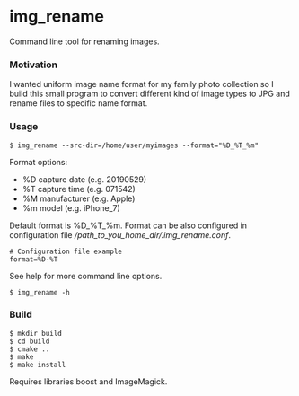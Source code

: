 # img_rename

Command line tool for renaming images.

### Motivation

I wanted uniform image name format for my family photo collection so I build this small program to convert different kind of image types to JPG and rename files to specific name format.

### Usage

```shell script
$ img_rename --src-dir=/home/user/myimages --format="%D_%T_%m"
``` 
Format options:
- %D capture date (e.g. 20190529)
- %T capture time (e.g. 071542)
- %M manufacturer (e.g. Apple)
- %m model (e.g. iPhone_7)

Default format is %D_%T_%m. Format can be also configured in configuration file */path_to_you_home_dir/.img_rename.conf*.

```shell script
# Configuration file example
format=%D-%T
```
See help for more command line options.

```shell script
$ img_rename -h
```

### Build

```shell script
$ mkdir build
$ cd build
$ cmake ..
$ make 
$ make install
```
Requires libraries boost and ImageMagick.
